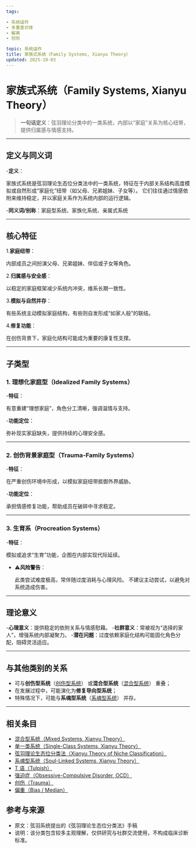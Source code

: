 ```yaml
---
tags:

- 系统运作
- 多重意识体
- 解离
- 创伤

topic: 系统运作
title: 家族式系统（Family Systems, Xianyu Theory）
updated: 2025-10-03
---
```


# 家族式系统（Family Systems, Xianyu Theory）

>**一句话定义**：弦羽理论分类中的一类系统，内部以“家庭”关系为核心纽带，提供归属感与情感支持。

---

## 定义与同义词

-**定义**：

  家族式系统是弦羽理论生态位分类法中的一类系统，特征在于内部关系结构高度模拟或自然形成“家庭化”纽带（如父母、兄弟姐妹、子女等）。
  它们往往通过情感依附来维持稳定，并以家庭关系作为系统内部的运行逻辑。

-**同义词/别称**：家庭型系统、家族化系统、亲属式系统

---

## 核心特征

1.**家庭纽带**：

   内部成员之间扮演父母、兄弟姐妹、伴侣或子女等角色。

2.**归属感与安全感**：

   以稳定的家庭框架减少系统内冲突，维系长期一致性。

3.**模拟与自然并存**：

   有些系统主动模拟家庭结构，有些则自发形成“如家人般”的联结。

4.**修复功能**：

   在创伤背景下，家庭化结构可能成为重要的康复性支撑。

---

## 子类型

### 1. 理想化家庭型（Idealized Family Systems）

-**特征**：

  有意重建“理想家庭”，角色分工清晰，强调温情与支持。

-**功能定位**：

  弥补现实家庭缺失，提供持续的心理安全感。

---

### 2. 创伤背景家庭型（Trauma-Family Systems）

-**特征**：

  在严重创伤环境中形成，以模拟家庭纽带抵御外界威胁。

-**功能定位**：

  承担情感修复功能，帮助成员在破碎中寻求稳定。

---

### 3. 生育系（Procreation Systems）

-**特征**：

  模拟或追求“生育”功能，企图在内部实现代际延续。

- ⚠️**风险警告**：

  此类尝试难度极高，常伴随过度消耗与心理风险。
  不建议主动尝试，以避免对系统造成伤害。

---

## 理论意义

-**心理意义**：提供稳定的依附关系与情感慰藉。
-**社群意义**：常被视为“选择的家人”，增强系统内部凝聚力。
-**潜在问题**：过度依赖家庭化结构可能固化角色分配，阻碍灵活适应。

---

## 与其他类别的关系

- 可与**创伤型系统**（[创伤型系统](Single-Class-Systems-Xianyu.md)） 或**混合型系统**（[混合型系统](Mixed-Systems-Xianyu.md)） 重叠；
- 在发展过程中，可能演化为**修复导向型系统**；
- 特殊情况下，可能与**系魂型系统**（[系魂型系统](Soul-Linked-Systems-Xianyu.md)） 并存。

---

## 相关条目

- [混合型系统（Mixed Systems, Xianyu Theory）](Mixed-Systems-Xianyu.md)
- [单一类系统（Single-Class Systems, Xianyu Theory）](Single-Class-Systems-Xianyu.md)
- [弦羽理论生态位分类法（Xianyu Theory of Niche Classification）](Xianyu-Theory-Niche-Classification.md)
- [系魂型系统（Soul-Linked Systems, Xianyu Theory）](Soul-Linked-Systems-Xianyu.md)
- [T 语（Tulpish）](Tulpish.md)
- [强迫症（Obsessive-Compulsive Disorder, OCD）](OCD.md)
- [创伤（Trauma）](Trauma.md)
- [偏重（Bias / Median）](Bias.md)

## 参考与来源

- 原文：弦羽系统提出的《弦羽理论生态位分类法》手稿
- 说明：该分类包含较多主观理解，仅供研究与社群交流使用，不构成临床诊断标准。
